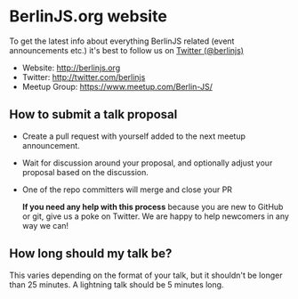 BerlinJS.org website
====================

To get the latest info about everything BerlinJS related (event announcements etc.)
it's best to follow us on [Twitter (@berlinjs)](http://twitter.com/berlinjs)

* Website: http://berlinjs.org
* Twitter: http://twitter.com/berlinjs
* Meetup Group: https://www.meetup.com/Berlin-JS/

## How to submit a talk proposal

* Create a pull request with yourself added to the next meetup announcement.
* Wait for discussion around your proposal, and optionally adjust your proposal based on the discussion.
* One of the repo committers will merge and close your PR

    **If you need any help with this process** because you are new to GitHub or git, give us a poke on Twitter. We are happy to help newcomers in any way we can!

## How long should my talk be?

This varies depending on the format of your talk, but it shouldn't be longer than
25 minutes. A lightning talk should be 5 minutes long.
